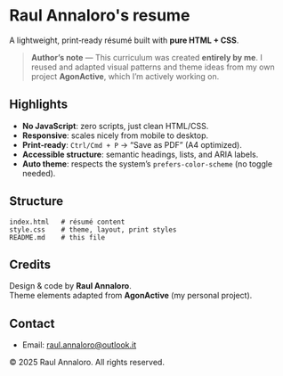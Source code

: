# Raul Annaloro's resume

A lightweight, print‑ready résumé built with **pure HTML + CSS**.

> **Author’s note** — This curriculum was created **entirely by me**. I reused and adapted visual patterns and theme ideas from my own project **AgonActive**, which I’m actively working on.

## Highlights
- **No JavaScript**: zero scripts, just clean HTML/CSS.
- **Responsive**: scales nicely from mobile to desktop.
- **Print‑ready**: `Ctrl/Cmd + P` → “Save as PDF” (A4 optimized).
- **Accessible structure**: semantic headings, lists, and ARIA labels.
- **Auto theme**: respects the system’s `prefers-color-scheme` (no toggle needed).

## Structure
```
index.html   # résumé content
style.css    # theme, layout, print styles
README.md    # this file
```

## Credits
Design & code by **Raul Annaloro**.  
Theme elements adapted from **AgonActive** (my personal project).

## Contact
- Email: [raul.annaloro@outlook.it](mailto:raul.annaloro@outlook.it)

© 2025 Raul Annaloro. All rights reserved.
